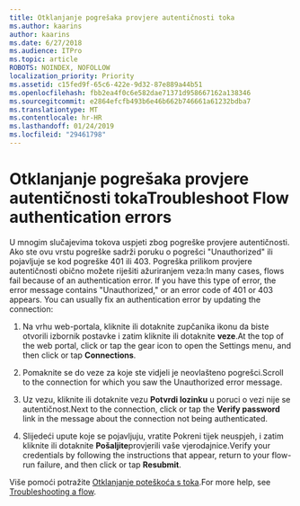 ```yaml
---
title: Otklanjanje pogrešaka provjere autentičnosti toka
ms.author: kaarins
author: kaarins
ms.date: 6/27/2018
ms.audience: ITPro
ms.topic: article
ROBOTS: NOINDEX, NOFOLLOW
localization_priority: Priority
ms.assetid: c15fed9f-65c6-422e-9d32-87e889a44b51
ms.openlocfilehash: fbb2ea4f0c6e582dae71371d958667162a138346
ms.sourcegitcommit: e2864efcfb493b6e46b662b746661a61232bdba7
ms.translationtype: MT
ms.contentlocale: hr-HR
ms.lasthandoff: 01/24/2019
ms.locfileid: "29461798"
---
```

# <a name="troubleshoot-flow-authentication-errors"></a><span data-ttu-id="dbb53-102">Otklanjanje pogrešaka provjere autentičnosti toka</span><span class="sxs-lookup"><span data-stu-id="dbb53-102">Troubleshoot Flow authentication errors</span></span>

<span data-ttu-id="dbb53-p101">U mnogim slučajevima tokova uspjeti zbog pogreške provjere autentičnosti. Ako ste ovu vrstu pogreške sadrži poruku o pogrešci "Unauthorized" ili pojavljuje se kod pogreške 401 ili 403. Pogreška prilikom provjere autentičnosti obično možete riješiti ažuriranjem veza:</span><span class="sxs-lookup"><span data-stu-id="dbb53-p101">In many cases, flows fail because of an authentication error. If you have this type of error, the error message contains "Unauthorized," or an error code of 401 or 403 appears. You can usually fix an authentication error by updating the connection:</span></span>
  
1. <span data-ttu-id="dbb53-106">Na vrhu web-portala, kliknite ili dotaknite zupčanika ikonu da biste otvorili izbornik postavke i zatim kliknite ili dotaknite **veze**.</span><span class="sxs-lookup"><span data-stu-id="dbb53-106">At the top of the web portal, click or tap the gear icon to open the Settings menu, and then click or tap **Connections**.</span></span>
    
2. <span data-ttu-id="dbb53-107">Pomaknite se do veze za koje ste vidjeli je neovlašteno pogrešci.</span><span class="sxs-lookup"><span data-stu-id="dbb53-107">Scroll to the connection for which you saw the Unauthorized error message.</span></span>
    
3. <span data-ttu-id="dbb53-108">Uz vezu, kliknite ili dotaknite vezu **Potvrdi lozinku** u poruci o vezi nije se autentičnost.</span><span class="sxs-lookup"><span data-stu-id="dbb53-108">Next to the connection, click or tap the **Verify password** link in the message about the connection not being authenticated.</span></span> 
    
4. <span data-ttu-id="dbb53-109">Slijedeći upute koje se pojavljuju, vratite Pokreni tijek neuspjeh, i zatim kliknite ili dotaknite **Pošaljite**provjerili vaše vjerodajnice.</span><span class="sxs-lookup"><span data-stu-id="dbb53-109">Verify your credentials by following the instructions that appear, return to your flow-run failure, and then click or tap **Resubmit**.</span></span>
    
<span data-ttu-id="dbb53-110">Više pomoći potražite [Otklanjanje poteškoća s toka](https://go.microsoft.com/fwlink/?linkid=872110).</span><span class="sxs-lookup"><span data-stu-id="dbb53-110">For more help, see [Troubleshooting a flow](https://go.microsoft.com/fwlink/?linkid=872110).</span></span>
  

